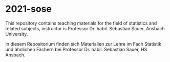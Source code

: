 # 2021-sose


This repository contains teaching materials for the field of statistics and related subjects, instructor is Professor Dr. habil. Sebastian Sauer, Ansbach University.


In diesem Repositorium finden sich Materialien zur Lehre im Fach Statistik und ähnlichen Fächern bei Professor Dr. habil. Sebastian Sauer, HS Ansbach.




